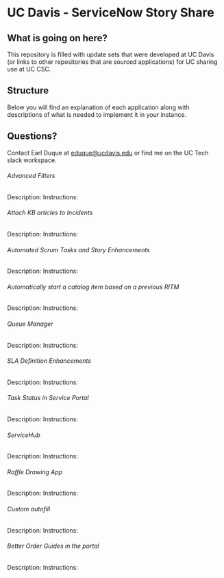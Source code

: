 # UC Davis - ServiceNow Story Share

## What is going on here?
This repository is filled with update sets that were developed at UC Davis (or links to other repositories that are sourced applications) for UC sharing use at UC CSC.

## Structure
Below you will find an explanation of each application along with descriptions of what is needed to implement it in your instance.

## Questions?
Contact Earl Duque at eduque@ucdavis.edu or find me on the UC Tech slack workspace.

###### Advanced Filters
Description: 
Instructions: 

###### Attach KB articles to Incidents
Description: 
Instructions: 

###### Automated Scrum Tasks and Story Enhancements
Description: 
Instructions: 

###### Automatically start a catalog item based on a previous RITM
Description: 
Instructions: 

###### Queue Manager
Description: 
Instructions: 

###### SLA Definition Enhancements
Description: 
Instructions: 

###### Task Status in Service Portal
Description: 
Instructions: 

###### ServiceHub
Description: 
Instructions: 

###### Raffle Drawing App
Description: 
Instructions: 

###### Custom autofill
Description: 
Instructions: 

###### Better Order Guides in the portal
Description: 
Instructions: 
